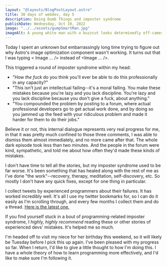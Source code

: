 ```yaml
---
layout: "@layouts/BlogPostLayout.astro"
title: 30 days of webdev, day 5
description: Doing Dumb Things and imposter syndrome
publishDate: Wednesday, Oct 19, 2022
image: "../../assets/gumpSmartMan.jpg"
imageAlt: A young white man with a buzzcut looks determinedly off-camera. The caption reads 'I am not a smart man'
---
```


Today I spent an unknown but embarrassingly long time trying to figure out why Astro's image optimization component wasn't working. It turns out that I was typing < Image ... /> instead of \<Image ... /\>.

This triggered a round of imposter syndrome within my head:

* "How *the fuck* do you think you'll ever be able to do this professionally in any capacity?"
* "This isn't just an intellectual failing--it's a moral failing. You make these mistakes because you're lazy and you lack discipline. You're lazy and you lack discipline because you don't give a fuck, about anything."
* "You compounded the problem by posting to a forum, where actual professional developers go to get actual work done, and by doing so you jammed up the feed with your ridiculous problem and made it harder for them to do their jobs."

Believe it or not, this internal dialogue represents very real progress for me, in that it was pretty much confined to those three comments, I was able to dismiss them almost immediately, and no more came after that. The whole dark episode took less than two minutes. And the people in the forum were kind, sympathetic, and told me about how often they'd made these kinds of mistakes.

I don't have time to tell all the stories, but my imposter syndrome used to be far worse. It's been something that has healed along with the rest of me as I've done "the work"--recovery, therapy, meditation, self-discovery, etc. So mostly I don't have any quick fixes, except for one thing in particular.

I collect tweets by experienced programmers about their failures. It has worked incredibly well. It's all I use my twitter bookmarks for, so I can do it easily as I'm scrolling through, and every few months I collect them and do a thread. [Here is the latest one.](https://twitter.com/ccsdevio/status/1494502145487347713)

If you find yourself stuck in a bout of programming-related imposter syndrome, I *highly, highly recommend* reading these or other stories of experienced devs' mistakes. It's helped me so much.

I'm headed off to visit my niece for her birthday this weekend, so it will likely be Tuesday before I pick this up again. I've been pleased with my progress so far. When I return, I'd like to give a little thought to how I'm doing this. I have a whole theory of how to learn programming more effectively, and I'd like to make sure I'm following it.
